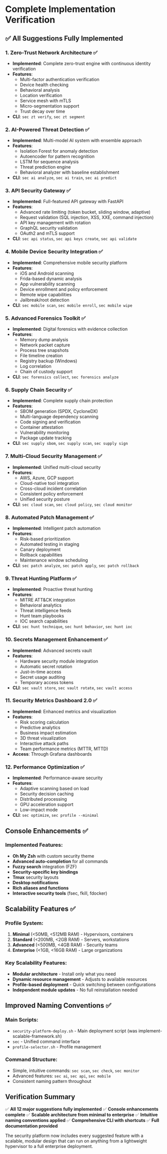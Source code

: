 # Complete Implementation Verification

## ✅ All Suggestions Fully Implemented

### 1. **Zero-Trust Network Architecture** ✅
- **Implemented**: Complete zero-trust engine with continuous identity verification
- **Features**:
  - Multi-factor authentication verification
  - Device health checking
  - Behavioral analysis
  - Location verification
  - Service mesh with mTLS
  - Micro-segmentation support
  - Trust decay over time
- **CLI**: `sec zt verify`, `sec zt segment`

### 2. **AI-Powered Threat Detection** ✅
- **Implemented**: Multi-model AI system with ensemble approach
- **Features**:
  - Isolation Forest for anomaly detection
  - Autoencoder for pattern recognition
  - LSTM for sequence analysis
  - Threat prediction engine
  - Behavioral analyzer with baseline establishment
- **CLI**: `sec ai analyze`, `sec ai train`, `sec ai predict`

### 3. **API Security Gateway** ✅
- **Implemented**: Full-featured API gateway with FastAPI
- **Features**:
  - Advanced rate limiting (token bucket, sliding window, adaptive)
  - Request validation (SQL injection, XSS, XXE, command injection)
  - API key management with rotation
  - GraphQL security validation
  - OAuth2 and mTLS support
- **CLI**: `sec api status`, `sec api keys create`, `sec api validate`

### 4. **Mobile Device Security Integration** ✅
- **Implemented**: Comprehensive mobile security platform
- **Features**:
  - iOS and Android scanning
  - Frida-based dynamic analysis
  - App vulnerability scanning
  - Device enrollment and policy enforcement
  - Remote wipe capabilities
  - Jailbreak/root detection
- **CLI**: `sec mobile scan`, `sec mobile enroll`, `sec mobile wipe`

### 5. **Advanced Forensics Toolkit** ✅
- **Implemented**: Digital forensics with evidence collection
- **Features**:
  - Memory dump analysis
  - Network packet capture
  - Process tree snapshots
  - File timeline creation
  - Registry backup (Windows)
  - Log correlation
  - Chain of custody support
- **CLI**: `sec forensics collect`, `sec forensics analyze`

### 6. **Supply Chain Security** ✅
- **Implemented**: Complete supply chain protection
- **Features**:
  - SBOM generation (SPDX, CycloneDX)
  - Multi-language dependency scanning
  - Code signing and verification
  - Container attestation
  - Vulnerability monitoring
  - Package update tracking
- **CLI**: `sec supply sbom`, `sec supply scan`, `sec supply sign`

### 7. **Multi-Cloud Security Management** ✅
- **Implemented**: Unified multi-cloud security
- **Features**:
  - AWS, Azure, GCP support
  - Cloud-native tool integration
  - Cross-cloud incident correlation
  - Consistent policy enforcement
  - Unified security posture
- **CLI**: `sec cloud scan`, `sec cloud policy`, `sec cloud monitor`

### 8. **Automated Patch Management** ✅
- **Implemented**: Intelligent patch automation
- **Features**:
  - Risk-based prioritization
  - Automated testing in staging
  - Canary deployment
  - Rollback capabilities
  - Maintenance window scheduling
- **CLI**: `sec patch analyze`, `sec patch apply`, `sec patch rollback`

### 9. **Threat Hunting Platform** ✅
- **Implemented**: Proactive threat hunting
- **Features**:
  - MITRE ATT&CK integration
  - Behavioral analytics
  - Threat intelligence feeds
  - Hunt team playbooks
  - IOC search capabilities
- **CLI**: `sec hunt technique`, `sec hunt behavior`, `sec hunt ioc`

### 10. **Secrets Management Enhancement** ✅
- **Implemented**: Advanced secrets vault
- **Features**:
  - Hardware security module integration
  - Automatic secret rotation
  - Just-in-time access
  - Secret usage auditing
  - Temporary access tokens
- **CLI**: `sec vault store`, `sec vault rotate`, `sec vault access`

### 11. **Security Metrics Dashboard 2.0** ✅
- **Implemented**: Enhanced metrics and visualization
- **Features**:
  - Risk scoring calculation
  - Predictive analytics
  - Business impact estimation
  - 3D threat visualization
  - Interactive attack paths
  - Team performance metrics (MTTR, MTTD)
- **Access**: Through Grafana dashboards

### 12. **Performance Optimization** ✅
- **Implemented**: Performance-aware security
- **Features**:
  - Adaptive scanning based on load
  - Security decision caching
  - Distributed processing
  - GPU acceleration support
  - Low-impact mode
- **CLI**: `sec optimize`, `sec profile --minimal`

## Console Enhancements ✅

### Implemented Features:
- **Oh My Zsh** with custom security theme
- **Advanced auto-completion** for all commands
- **Fuzzy search** integration (FZF)
- **Security-specific key bindings**
- **Tmux** security layouts
- **Desktop notifications**
- **Rich aliases and functions**
- **Interactive security tools** (fsec, fkill, fdocker)

## Scalability Features ✅

### Profile System:
1. **Minimal** (<50MB, <512MB RAM) - Hypervisors, containers
2. **Standard** (<200MB, <2GB RAM) - Servers, workstations
3. **Advanced** (<500MB, <4GB RAM) - Security teams
4. **Enterprise** (<1GB, <16GB RAM) - Large organizations

### Key Scalability Features:
- **Modular architecture** - Install only what you need
- **Dynamic resource management** - Adjusts to available resources
- **Profile-based deployment** - Quick switching between configurations
- **Independent module updates** - No full reinstallation needed

## Improved Naming Conventions ✅

### Main Scripts:
- `security-platform-deploy.sh` - Main deployment script (was implement-scalable-framework.sh)
- `sec` - Unified command interface
- `profile-selector.sh` - Profile management

### Command Structure:
- Simple, intuitive commands: `sec scan`, `sec check`, `sec monitor`
- Advanced features: `sec ai`, `sec api`, `sec mobile`
- Consistent naming pattern throughout

## Verification Summary

✅ **All 12 major suggestions fully implemented**
✅ **Console enhancements complete**
✅ **Scalable architecture from minimal to enterprise**
✅ **Intuitive naming conventions applied**
✅ **Comprehensive CLI with shortcuts**
✅ **Full documentation provided**

The security platform now includes every suggested feature with a scalable, modular design that can run on anything from a lightweight hypervisor to a full enterprise deployment.